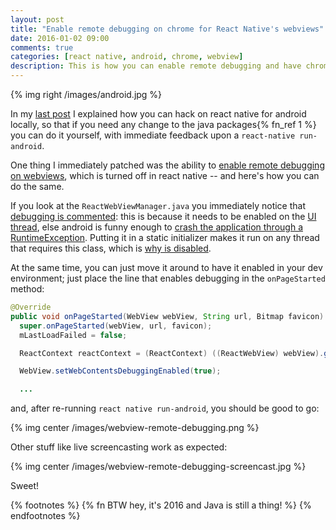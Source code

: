 ```yaml
---
layout: post
title: "Enable remote debugging on chrome for React Native's webviews"
date: 2016-01-02 09:00
comments: true
categories: [react native, android, chrome, webview]
description: This is how you can enable remote debugging and have chrome help you fix bugs on RN's webviews
---
```


{% img right /images/android.jpg %}

In my [last post](/contributing-to-react-native-for-android/) I explained how
you can hack on react native for android locally, so that if you need any
change to the java packages{% fn_ref 1 %} you can do it yourself, with
immediate feedback upon a `react-native run-android`.

One thing I immediately patched was the ability to
[enable remote debugging on webviews](https://developer.chrome.com/devtools/docs/remote-debugging#debugging-webviews),
which is turned off in react native -- and here's
how you can do the same.

<!-- more -->

If you look at the `ReactWebViewManager.java` you immediately notice that
[debugging is commented](https://github.com/facebook/react-native/blob/master/ReactAndroid/src/main/java/com/facebook/react/views/webview/ReactWebViewManager.java#L79-L80): this is because
it needs to be enabled on the [UI thread](http://stackoverflow.com/questions/3652560/what-is-the-android-uithread-ui-thread), else android is funny enough to [crash the application through a RuntimeException](https://android.googlesource.com/platform/frameworks/webview/+/3e9cdbe3fe00ef50eff256e7b5f4b6a1ae796ec5/chromium/java/com/android/webview/chromium/WebViewChromiumFactoryProvider.java#343).
Putting it in a static initializer makes it run on any thread that requires
this class, which is [why is disabled](https://github.com/facebook/react-native/issues/4857).

At the same time, you can just move it around to have it enabled in your dev environment;
just place the line that enables debugging in the `onPageStarted` method:

```java
@Override
public void onPageStarted(WebView webView, String url, Bitmap favicon) {
  super.onPageStarted(webView, url, favicon);
  mLastLoadFailed = false;

  ReactContext reactContext = (ReactContext) ((ReactWebView) webView).getContext();

  WebView.setWebContentsDebuggingEnabled(true);

  ...
```

and, after re-running `react native run-android`, you should be good to go:

{% img center /images/webview-remote-debugging.png %}

Other stuff like live screencasting work as expected:

{% img center /images/webview-remote-debugging-screencast.jpg %}

Sweet!

{% footnotes %}
  {% fn BTW hey, it's 2016 and Java is still a thing! %}
{% endfootnotes %}
